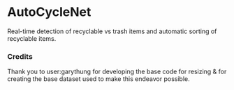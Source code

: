 # AutoCycleNet
Real-time detection of recyclable vs trash items and automatic sorting of recyclable items.

[logo]: autocycle.jpg "AutoCycle logo"

### Credits
Thank you to user:garythung for developing the base code for resizing & for creating the base dataset used to make this endeavor possible.
